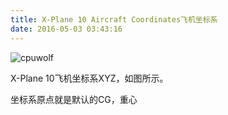 ```yaml
---
title: X-Plane 10 Aircraft Coordinates飞机坐标系
date: 2016-05-03 03:43:16
---
```






![cpuwolf](/images/data/attachment/201605/03/114139seclv7wz5i3pzfzh.jpg)

X-Plane 10飞机坐标系XYZ，如图所示。

坐标系原点就是默认的CG，重心
